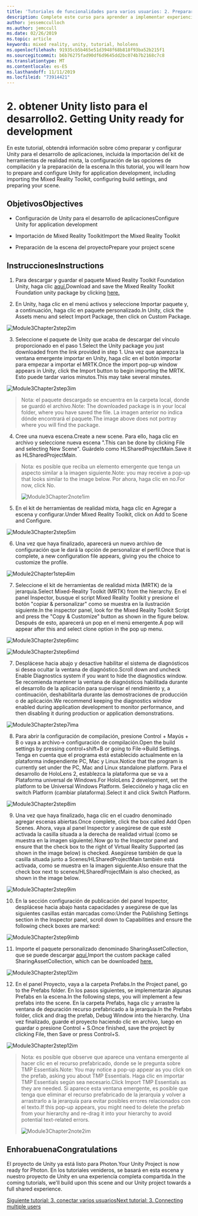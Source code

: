 ```yaml
---
title: 'Tutoriales de funcionalidades para varios usuarios: 2. Preparar Unity para el desarrollo'
description: Complete este curso para aprender a implementar experiencias compartidas multiusuario en una aplicación de HoloLens 2.
author: jessemcculloch
ms.author: jemccull
ms.date: 02/26/2019
ms.topic: article
keywords: mixed reality, unity, tutorial, hololens
ms.openlocfilehash: 91935cb5b465e51d3948f68b818f93ba52b215f1
ms.sourcegitcommit: b6b76275fad90df6d9645dd2bc074b7b2168c7c8
ms.translationtype: MT
ms.contentlocale: es-ES
ms.lasthandoff: 11/11/2019
ms.locfileid: "73914421"
---
```

# <a name="2-getting-unity-ready-for-development"></a><span data-ttu-id="e5d2a-105">2. obtener Unity listo para el desarrollo</span><span class="sxs-lookup"><span data-stu-id="e5d2a-105">2. Getting Unity ready for development</span></span> 


<span data-ttu-id="e5d2a-106">En este tutorial, obtendrá información sobre cómo preparar y configurar Unity para el desarrollo de aplicaciones, incluida la importación del kit de herramientas de realidad mixta, la configuración de las opciones de compilación y la preparación de la escena.</span><span class="sxs-lookup"><span data-stu-id="e5d2a-106">In this tutorial, you will learn how to prepare and configure Unity for application development, including importing the Mixed Reality Toolkit, configuring build settings, and preparing your scene.</span></span>

## <a name="objectives"></a><span data-ttu-id="e5d2a-107">Objetivos</span><span class="sxs-lookup"><span data-stu-id="e5d2a-107">Objectives</span></span>

- <span data-ttu-id="e5d2a-108">Configuración de Unity para el desarrollo de aplicaciones</span><span class="sxs-lookup"><span data-stu-id="e5d2a-108">Configure Unity for application development</span></span>

- <span data-ttu-id="e5d2a-109">Importación de Mixed Reality Toolkit</span><span class="sxs-lookup"><span data-stu-id="e5d2a-109">Import the Mixed Reality Toolkit</span></span>

- <span data-ttu-id="e5d2a-110">Preparación de la escena del proyecto</span><span class="sxs-lookup"><span data-stu-id="e5d2a-110">Prepare your project scene</span></span>

## <a name="instructions"></a><span data-ttu-id="e5d2a-111">Instrucciones</span><span class="sxs-lookup"><span data-stu-id="e5d2a-111">Instructions</span></span>

1. <span data-ttu-id="e5d2a-112">Para descargar y guardar el paquete Mixed Reality Toolkit Foundation Unity, haga clic [aquí.](https://github.com/microsoft/MixedRealityToolkit-Unity/releases/download/v2.1.0/Microsoft.MixedReality.Toolkit.Unity.Foundation.2.1.0.unitypackage)</span><span class="sxs-lookup"><span data-stu-id="e5d2a-112">Download and save the Mixed Reality Toolkit Foundation unity package by clicking [here.](https://github.com/microsoft/MixedRealityToolkit-Unity/releases/download/v2.1.0/Microsoft.MixedReality.Toolkit.Unity.Foundation.2.1.0.unitypackage)</span></span>

2. <span data-ttu-id="e5d2a-113">En Unity, haga clic en el menú activos y seleccione Importar paquete y, a continuación, haga clic en paquete personalizado.</span><span class="sxs-lookup"><span data-stu-id="e5d2a-113">In Unity, click the Assets menu and select Import Package, then click on Custom Package.</span></span>

![Module3Chapter2step2im](images/module3chapter2step2im.PNG)

3. <span data-ttu-id="e5d2a-115">Seleccione el paquete de Unity que acaba de descargar del vínculo proporcionado en el paso 1.</span><span class="sxs-lookup"><span data-stu-id="e5d2a-115">Select the Unity package you just downloaded from the link provided in step 1.</span></span> <span data-ttu-id="e5d2a-116">Una vez que aparezca la ventana emergente importar en Unity, haga clic en el botón importar para empezar a importar el MRTK.</span><span class="sxs-lookup"><span data-stu-id="e5d2a-116">Once the import pop-up window appears in Unity, click the Import button to begin importing the MRTK.</span></span> <span data-ttu-id="e5d2a-117">Esto puede tardar varios minutos.</span><span class="sxs-lookup"><span data-stu-id="e5d2a-117">This may take several minutes.</span></span>

![Module3Chapter2step3im](images/module3chapter2step3im.PNG)

> <span data-ttu-id="e5d2a-119">Nota: el paquete descargado se encuentra en la carpeta local, donde se guardó el archivo.</span><span class="sxs-lookup"><span data-stu-id="e5d2a-119">Note: The downloaded package is in your local folder, where you have saved the file.</span></span> <span data-ttu-id="e5d2a-120">La imagen anterior no indica dónde encontrará el paquete.</span><span class="sxs-lookup"><span data-stu-id="e5d2a-120">The image above does not portray where you will find the package.</span></span>

4. <span data-ttu-id="e5d2a-121">Cree una nueva escena.</span><span class="sxs-lookup"><span data-stu-id="e5d2a-121">Create a new scene.</span></span> <span data-ttu-id="e5d2a-122">Para ello, haga clic en archivo y seleccione nueva escena ".</span><span class="sxs-lookup"><span data-stu-id="e5d2a-122">This can be done by clicking File and selecting New Scene".</span></span> <span data-ttu-id="e5d2a-123">Guárdelo como HLSharedProjectMain.</span><span class="sxs-lookup"><span data-stu-id="e5d2a-123">Save it as HLSharedProjectMain.</span></span>

> <span data-ttu-id="e5d2a-124">Nota: es posible que reciba un elemento emergente que tenga un aspecto similar a la imagen siguiente.</span><span class="sxs-lookup"><span data-stu-id="e5d2a-124">Note: you may receive a pop-up that looks similar to the image below.</span></span> <span data-ttu-id="e5d2a-125">Por ahora, haga clic en no.</span><span class="sxs-lookup"><span data-stu-id="e5d2a-125">For now, click No.</span></span>
>
> ![Module3Chapter2note1im](images/module3chapter2note1im.PNG)

5. <span data-ttu-id="e5d2a-127">En el kit de herramientas de realidad mixta, haga clic en Agregar a escena y configurar.</span><span class="sxs-lookup"><span data-stu-id="e5d2a-127">Under Mixed Reality Toolkit, click on Add to Scene and Configure.</span></span>

![Module3Chapter2step5im](images/module3chapter2step5im.PNG)

6. <span data-ttu-id="e5d2a-129">Una vez que haya finalizado, aparecerá un nuevo archivo de configuración que le dará la opción de personalizar el perfil.</span><span class="sxs-lookup"><span data-stu-id="e5d2a-129">Once that is complete, a new configuration file appears, giving you the choice to customize the profile.</span></span> 

![Module2Chapter1step4im](images/Module2Chapter1step4im.PNG)

7. <span data-ttu-id="e5d2a-131">Seleccione el kit de herramientas de realidad mixta (MRTK) de la jerarquía.</span><span class="sxs-lookup"><span data-stu-id="e5d2a-131">Select Mixed-Reality Toolkit (MRTK) from the  hierarchy.</span></span> <span data-ttu-id="e5d2a-132">En el panel Inspector, busque el script Mixed Reality Toolkit y presione el botón "copiar & personalizar" como se muestra en la ilustración siguiente.</span><span class="sxs-lookup"><span data-stu-id="e5d2a-132">In the inspector panel, look for the Mixed Reality Toolkit Script and press the "Copy & Customize" button  as shown in the figure below.</span></span>  <span data-ttu-id="e5d2a-133">Después de esto, aparecerá un pop en el menú emergente.</span><span class="sxs-lookup"><span data-stu-id="e5d2a-133">A pop will appear after this and select clone option in the pop up menu.</span></span>

![Module3Chapter2step6imc](images/module3chapter2step6imc.PNG)

![Module3Chapter2step6imd](images/module3chapter2step6imd.PNG)

7. <span data-ttu-id="e5d2a-136">Desplácese hacia abajo y desactive habilitar el sistema de diagnósticos si desea ocultar la ventana de diagnóstico.</span><span class="sxs-lookup"><span data-stu-id="e5d2a-136">Scroll down and uncheck Enable Diagnostics system if you want to hide the diagnostics window.</span></span> <span data-ttu-id="e5d2a-137">Se recomienda mantener la ventana de diagnósticos habilitada durante el desarrollo de la aplicación para supervisar el rendimiento y, a continuación, deshabilitarla durante las demostraciones de producción o de aplicación.</span><span class="sxs-lookup"><span data-stu-id="e5d2a-137">We recommend keeping the diagnostics window enabled during application development to monitor performance, and then disabling it during production or application demonstrations.</span></span> 

![Module3Chapter2step7ima](images/module3chapter2step7ima.PNG)

8. <span data-ttu-id="e5d2a-139">Para abrir la configuración de compilación, presione Control + Mayús + B o vaya a archivo-> configuración de compilación.</span><span class="sxs-lookup"><span data-stu-id="e5d2a-139">Open the build settings by pressing control+shift+B or going to File->Build Settings.</span></span> <span data-ttu-id="e5d2a-140">Tenga en cuenta que el programa está establecido actualmente en la plataforma independiente PC, Mac y Linux.</span><span class="sxs-lookup"><span data-stu-id="e5d2a-140">Notice that the program is currently set under the PC, Mac and Linux standalone platform.</span></span> <span data-ttu-id="e5d2a-141">Para el desarrollo de HoloLens 2, establezca la plataforma que se va a Plataforma universal de Windows.</span><span class="sxs-lookup"><span data-stu-id="e5d2a-141">For HoloLens 2 development, set the platform to be Universal Windows Platform.</span></span> <span data-ttu-id="e5d2a-142">Selecciónelo y haga clic en switch Platform (cambiar plataforma).</span><span class="sxs-lookup"><span data-stu-id="e5d2a-142">Select it and click Switch Platform.</span></span>

![Module3Chapter2step8im](images/module3chapter2step8im.PNG)

9. <span data-ttu-id="e5d2a-144">Una vez que haya finalizado, haga clic en el cuadro denominado agregar escenas abiertas.</span><span class="sxs-lookup"><span data-stu-id="e5d2a-144">Once complete, click the box called Add Open Scenes.</span></span> <span data-ttu-id="e5d2a-145">Ahora, vaya al panel Inspector y asegúrese de que esté activada la casilla situada a la derecha de realidad virtual (como se muestra en la imagen siguiente).</span><span class="sxs-lookup"><span data-stu-id="e5d2a-145">Now go to the Inspector panel and ensure that the check box to the right of Virtual Reality Supported (as shown in the image below) is checked.</span></span> <span data-ttu-id="e5d2a-146">Asegúrese también de que la casilla situada junto a Scenes/HLSharedProjectMain también está activada, como se muestra en la imagen siguiente.</span><span class="sxs-lookup"><span data-stu-id="e5d2a-146">Also ensure that the check box next to scenes/HLSharedProjectMain is also checked, as shown in the image below.</span></span>

![Module3Chapter2step9im](images/module3chapter2step9im.PNG)

10. <span data-ttu-id="e5d2a-148">En la sección configuración de publicación del panel Inspector, desplácese hacia abajo hasta capacidades y asegúrese de que las siguientes casillas están marcadas como:</span><span class="sxs-lookup"><span data-stu-id="e5d2a-148">Under the Publishing Settings section in the Inspector panel, scroll down to Capabilities and ensure the following check boxes are marked:</span></span>

![Module3Chapter2step9imb](images/module3chapter2step9imb.PNG)

11. <span data-ttu-id="e5d2a-150">Importe el paquete personalizado denominado SharingAssetCollection, que se puede descargar [aquí.](https://github.com/microsoft/MixedRealityLearning/releases/tag/development)</span><span class="sxs-lookup"><span data-stu-id="e5d2a-150">Import the custom package called SharingAssetCollection, which can be downloaded [here.](https://github.com/microsoft/MixedRealityLearning/releases/tag/development)</span></span>

![Module3Chapter2step12im](images/module3chapter2step11im.PNG)

12. <span data-ttu-id="e5d2a-152">En el panel Proyecto, vaya a la carpeta Prefabs.</span><span class="sxs-lookup"><span data-stu-id="e5d2a-152">In the Project panel, go to the Prefabs folder.</span></span> <span data-ttu-id="e5d2a-153">En los pasos siguientes, se implementarán algunas Prefabs en la escena.</span><span class="sxs-lookup"><span data-stu-id="e5d2a-153">In the following steps, you will implement a few prefabs into the scene.</span></span> <span data-ttu-id="e5d2a-154">En la carpeta Prefabs, haga clic y arrastre la ventana de depuración recurso prefabricado a la jerarquía.</span><span class="sxs-lookup"><span data-stu-id="e5d2a-154">In the Prefabs folder, click and drag the prefab, Debug Window into the hierarchy.</span></span> <span data-ttu-id="e5d2a-155">Una vez finalizado, guarde el proyecto haciendo clic en archivo, luego en guardar o presione Control + S.</span><span class="sxs-lookup"><span data-stu-id="e5d2a-155">Once finished, save the project by clicking File, then Save or press Control+S.</span></span>

![Module3Chapter2step12im](images/module3chapter2step12im.PNG)

   > <span data-ttu-id="e5d2a-157">Nota: es posible que observe que aparece una ventana emergente al hacer clic en el recurso prefabricado, donde se le pregunta sobre TMP Essentials.</span><span class="sxs-lookup"><span data-stu-id="e5d2a-157">Note: You may notice a pop-up appear as you click on the prefab, asking you about TMP Essentials.</span></span> <span data-ttu-id="e5d2a-158">Haga clic en importar TMP Essentials según sea necesario.</span><span class="sxs-lookup"><span data-stu-id="e5d2a-158">Click Import TMP Essentials as they are needed.</span></span> <span data-ttu-id="e5d2a-159">Si aparece esta ventana emergente, es posible que tenga que eliminar el recurso prefabricado de la jerarquía y volver a arrastrarlo a la jerarquía para evitar posibles errores relacionados con el texto.</span><span class="sxs-lookup"><span data-stu-id="e5d2a-159">If this pop-up appears, you might need to delete the prefab from your hierarchy and re-drag it into your hierarchy to avoid potential text-related errors.</span></span>
   >
>![Module3Chapter2note2im](images/module3chapter2note2im.PNG)


## <a name="congratulations"></a><span data-ttu-id="e5d2a-161">Enhorabuena</span><span class="sxs-lookup"><span data-stu-id="e5d2a-161">Congratulations</span></span>

<span data-ttu-id="e5d2a-162">El proyecto de Unity ya está listo para Photon.</span><span class="sxs-lookup"><span data-stu-id="e5d2a-162">Your Unity Project is now ready for Photon.</span></span> <span data-ttu-id="e5d2a-163">En los tutoriales venideros, se basará en esta escena y nuestro proyecto de Unity en una experiencia completa compartida.</span><span class="sxs-lookup"><span data-stu-id="e5d2a-163">In the coming tutorials, we'll build upon this scene and our Unity project towards a full shared experience.</span></span>

<span data-ttu-id="e5d2a-164">[Siguiente tutorial: 3. conectar varios usuarios](mrlearning-sharing(photon)-ch3.md)</span><span class="sxs-lookup"><span data-stu-id="e5d2a-164">[Next tutorial: 3. Connecting multiple users](mrlearning-sharing(photon)-ch3.md)</span></span>

